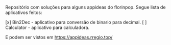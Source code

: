 Repositório com soluções para alguns appideas do florinpop. Segue lista de aplicativos feitos:

[x] Bin2Dec - aplicativo para conversão de binario para decimal.
[ ] Calculator - aplicativo para calculadora.

E podem ser vistos em https://appideas.rregio.top/